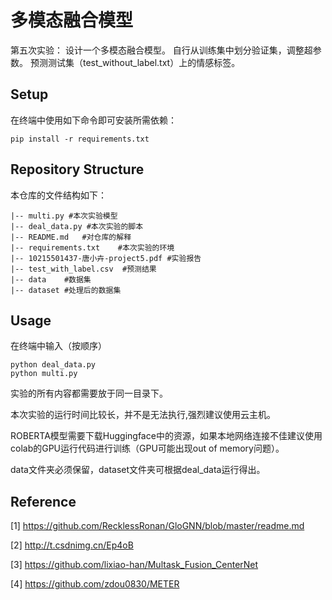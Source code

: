 # 多模态融合模型
第五次实验：
设计一个多模态融合模型。 自行从训练集中划分验证集，调整超参数。 预测测试集（test_without_label.txt）上的情感标签。


## Setup
 
在终端中使用如下命令即可安装所需依赖：

```shell
pip install -r requirements.txt
```

## Repository Structure 

本仓库的文件结构如下：

```
|-- multi.py #本次实验模型
|-- deal_data.py #本次实验的脚本
|-- README.md   #对仓库的解释
|-- requirements.txt    #本次实验的环境
|-- 10215501437-唐小卉-project5.pdf #实验报告
|-- test_with_label.csv  #预测结果
|-- data    #数据集
|-- dataset #处理后的数据集
```



## Usage

在终端中输入（按顺序）

```shell
python deal_data.py
python multi.py
```
实验的所有内容都需要放于同一目录下。

本次实验的运行时间比较长，并不是无法执行,强烈建议使用云主机。

ROBERTA模型需要下载Huggingface中的资源，如果本地网络连接不佳建议使用colab的GPU运行代码进行训练（GPU可能出现out of memory问题）。

data文件夹必须保留，dataset文件夹可根据deal_data运行得出。

## Reference
[1] https://github.com/RecklessRonan/GloGNN/blob/master/readme.md

[2] http://t.csdnimg.cn/Ep4oB

[3] https://github.com/lixiao-han/Multask_Fusion_CenterNet

[4] https://github.com/zdou0830/METER

